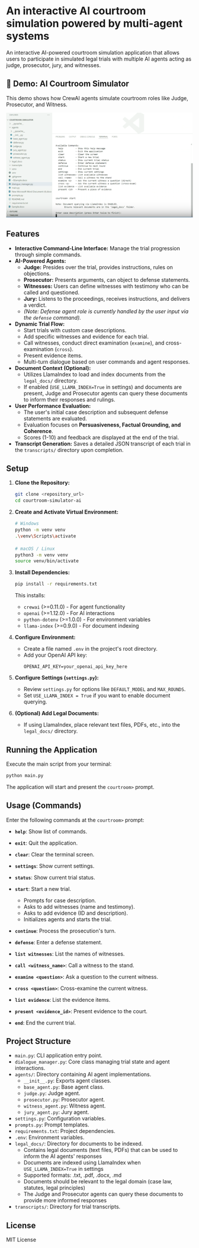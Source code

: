 # An interactive AI courtroom simulation powered by multi-agent systems

An interactive AI-powered courtroom simulation application that allows users to participate in simulated legal trials with multiple AI agents acting as judge, prosecutor, jury, and witnesses.

## 🎥 Demo: AI Courtroom Simulator
This demo shows how CrewAI agents simulate courtroom roles like Judge, Prosecutor, and Witness.

[![Watch the Demo](loom-thumbnail.png)](https://www.loom.com/share/274944e4a316401db3cc03474addfdb9)



## Features

*   **Interactive Command-Line Interface:** Manage the trial progression through simple commands.
*   **AI-Powered Agents:**
    *   **Judge:** Presides over the trial, provides instructions, rules on objections.
    *   **Prosecutor:** Presents arguments, can object to defense statements.
    *   **Witnesses:** Users can define witnesses with testimony who can be called and questioned.
    *   **Jury:** Listens to the proceedings, receives instructions, and delivers a verdict.
    *   *(Note: Defense agent role is currently handled by the user input via the `defense` command).*
*   **Dynamic Trial Flow:**
    *   Start trials with custom case descriptions.
    *   Add specific witnesses and evidence for each trial.
    *   Call witnesses, conduct direct examination (`examine`), and cross-examination (`cross`).
    *   Present evidence items.
    *   Multi-turn dialogue based on user commands and agent responses.
*   **Document Context (Optional):**
    *   Utilizes LlamaIndex to load and index documents from the `legal_docs/` directory.
    *   If enabled (`USE_LLAMA_INDEX=True` in settings) and documents are present, Judge and Prosecutor agents can query these documents to inform their responses and rulings.
*   **User Performance Evaluation:**
    *   The user's initial case description and subsequent defense statements are evaluated.
    *   Evaluation focuses on **Persuasiveness, Factual Grounding, and Coherence**.
    *   Scores (1-10) and feedback are displayed at the end of the trial.
*   **Transcript Generation:** Saves a detailed JSON transcript of each trial in the `transcripts/` directory upon completion.

## Setup

1.  **Clone the Repository:**
    ```bash
    git clone <repository_url>
    cd courtroom-simulator-ai
    ```

2.  **Create and Activate Virtual Environment:**
    ```bash
    # Windows
    python -m venv venv
    .\venv\Scripts\activate

    # macOS / Linux
    python3 -m venv venv
    source venv/bin/activate
    ```

3.  **Install Dependencies:**
    ```bash
    pip install -r requirements.txt
    ```
    This installs:
    - `crewai` (>=0.11.0) - For agent functionality
    - `openai` (>=1.12.0) - For AI interactions
    - `python-dotenv` (>=1.0.0) - For environment variables
    - `llama-index` (>=0.9.0) - For document indexing

4.  **Configure Environment:**
    *   Create a file named `.env` in the project's root directory.
    *   Add your OpenAI API key:
        ```dotenv
        OPENAI_API_KEY=your_openai_api_key_here
        ```

5.  **Configure Settings (`settings.py`):**
    *   Review `settings.py` for options like `DEFAULT_MODEL` and `MAX_ROUNDS`.
    *   Set `USE_LLAMA_INDEX = True` if you want to enable document querying.

6.  **(Optional) Add Legal Documents:**
    *   If using LlamaIndex, place relevant text files, PDFs, etc., into the `legal_docs/` directory.

## Running the Application

Execute the main script from your terminal:

```bash
python main.py
```

The application will start and present the `courtroom>` prompt.

## Usage (Commands)

Enter the following commands at the `courtroom>` prompt:

*   **`help`**: Show list of commands.
*   **`exit`**: Quit the application.
*   **`clear`**: Clear the terminal screen.
*   **`settings`**: Show current settings.
*   **`status`**: Show current trial status.

*   **`start`**: Start a new trial.
    *   Prompts for case description.
    *   Asks to add witnesses (name and testimony).
    *   Asks to add evidence (ID and description).
    *   Initializes agents and starts the trial.
*   **`continue`**: Process the prosecution's turn.
*   **`defense`**: Enter a defense statement.
*   **`list witnesses`**: List the names of witnesses.
*   **`call <witness_name>`**: Call a witness to the stand.
*   **`examine <question>`**: Ask a question to the current witness.
*   **`cross <question>`**: Cross-examine the current witness.
*   **`list evidence`**: List the evidence items.
*   **`present <evidence_id>`**: Present evidence to the court.
*   **`end`**: End the current trial.

## Project Structure

*   `main.py`: CLI application entry point.
*   `dialogue_manager.py`: Core class managing trial state and agent interactions.
*   `agents/`: Directory containing AI agent implementations.
    *   `__init__.py`: Exports agent classes.
    *   `base_agent.py`: Base agent class.
    *   `judge.py`: Judge agent.
    *   `prosecutor.py`: Prosecutor agent.
    *   `witness_agent.py`: Witness agent.
    *   `jury_agent.py`: Jury agent.
*   `settings.py`: Configuration variables.
*   `prompts.py`: Prompt templates.
*   `requirements.txt`: Project dependencies.
*   `.env`: Environment variables.
*   `legal_docs/`: Directory for documents to be indexed.
    *   Contains legal documents (text files, PDFs) that can be used to inform the AI agents' responses
    *   Documents are indexed using LlamaIndex when `USE_LLAMA_INDEX=True` in settings
    *   Supported formats: .txt, .pdf, .docx, .md
    *   Documents should be relevant to the legal domain (case law, statutes, legal principles)
    *   The Judge and Prosecutor agents can query these documents to provide more informed responses
*   `transcripts/`: Directory for trial transcripts.

## License

MIT License 
